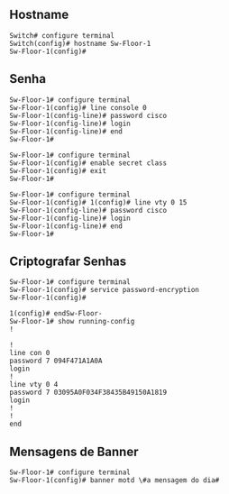 ## Hostname

```Plain
Switch# configure terminal
Switch(config)# hostname Sw-Floor-1
Sw-Floor-1(config)#
```

## Senha

```Plain
Sw-Floor-1# configure terminal
Sw-Floor-1(config)# line console 0
Sw-Floor-1(config-line)# password cisco
Sw-Floor-1(config-line)# login
Sw-Floor-1(config-line)# end
Sw-Floor-1#
```

```Plain
Sw-Floor-1# configure terminal
Sw-Floor-1(config)# enable secret class
Sw-Floor-1(config)# exit
Sw-Floor-1#
```

```Plain
Sw-Floor-1# configure terminal
Sw-Floor-1(config)# 1(config)# line vty 0 15
Sw-Floor-1(config-line)# password cisco 
Sw-Floor-1(config-line)# login 
Sw-Floor-1(config-line)# end
Sw-Floor-1#
```

## Criptografar Senhas

```Plain
Sw-Floor-1# configure terminal
Sw-Floor-1(config)# service password-encryption
Sw-Floor-1(config)#
```

```Plain
1(config)# endSw-Floor-
Sw-Floor-1# show running-config
!

!
line con 0
password 7 094F471A1A0A 
login
!
line vty 0 4
password 7 03095A0F034F38435B49150A1819
login
!
!
end
```

## Mensagens de Banner

```Plain
Sw-Floor-1# configure terminal
Sw-Floor-1(config)# banner motd \#a mensagem do dia#
```